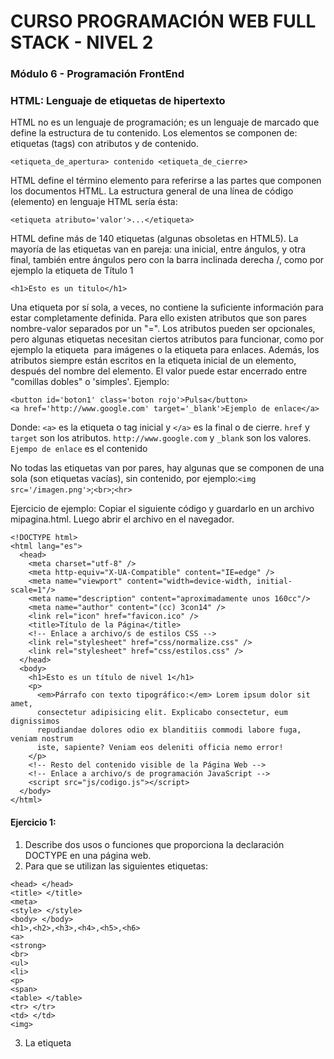 # CURSO PROGRAMACIÓN WEB FULL STACK - NIVEL 2
### Módulo 6 - Programación FrontEnd

### HTML: Lenguaje de etiquetas de hipertexto
HTML no es un lenguaje de programación; es un lenguaje de marcado que define la estructura de tu contenido. Los elementos se componen de: etiquetas (tags) con atributos y de contenido.
```
<etiqueta_de_apertura> contenido <etiqueta_de_cierre>
```
HTML define el término elemento para referirse a las partes que componen los documentos HTML. La estructura general de una línea de código (elemento) en lenguaje HTML sería ésta:
```
<etiqueta atributo='valor'>...</etiqueta>
```
HTML define más de 140 etiquetas (algunas obsoletas en HTML5). La mayoría de las etiquetas van en pareja: una inicial, entre ángulos, y otra final, también entre ángulos pero con la barra inclinada derecha /, como por ejemplo la etiqueta de Título 1
```
<h1>Esto es un titulo</h1>
```
Una etiqueta por sí sola, a veces, no contiene la suficiente información para estar completamente definida. Para ello existen atributos que son pares nombre-valor separados por
un "=". Los atributos pueden ser opcionales, pero algunas etiquetas necesitan ciertos atributos para funcionar, como por ejemplo la etiqueta <img> para imágenes o la etiqueta <a> para
enlaces.
Además, los atributos siempre están escritos en la etiqueta inicial de un elemento, después del nombre del elemento. El valor puede estar encerrado entre "comillas dobles" o 'simples'.
Ejemplo:
```
<button id='boton1' class='boton rojo'>Pulsa</button>
<a href='http://www.google.com' target='_blank'>Ejemplo de enlace</a>  
```
Donde:
``<a>`` es la etiqueta o tag inicial y ``</a>`` es la final o de cierre.
``href`` y ``target`` son los atributos.
``http://www.google.com`` y ``_blank`` son los valores.
``Ejempo de enlace`` es el contenido
	
No todas las etiquetas van por pares, hay algunas que se componen de una sola (son etiquetas
vacías), sin contenido, por ejemplo:``<img src='/imagen.png'>``;``<br>``;``<hr>``
  
Ejercicio de ejemplo:
Copiar el siguiente código y guardarlo en un archivo mipagina.html. Luego abrir el archivo en el navegador.
```
<!DOCTYPE html>
<html lang="es">
  <head>
    <meta charset="utf-8" />
    <meta http-equiv="X-UA-Compatible" content="IE=edge" />
    <meta name="viewport" content="width=device-width, initial-scale=1"/>
    <meta name="description" content="aproximadamente unos 160cc"/>
    <meta name="author" content="(cc) 3con14" />
    <link rel="icon" href="favicon.ico" />
    <title>Título de la Página</title>
    <!-- Enlace a archivo/s de estilos CSS -->
    <link rel="stylesheet" href="css/normalize.css" />
    <link rel="stylesheet" href="css/estilos.css" />
  </head>
  <body>
    <h1>Esto es un título de nivel 1</h1>
    <p>
      <em>Párrafo con texto tipográfico:</em> Lorem ipsum dolor sit amet,
      consectetur adipisicing elit. Explicabo consectetur, eum dignissimos
      repudiandae dolores odio ex blanditiis commodi labore fuga, veniam nostrum
      iste, sapiente? Veniam eos deleniti officia nemo error!
    </p>
    <!-- Resto del contenido visible de la Página Web -->
    <!-- Enlace a archivo/s de programación JavaScript -->
    <script src="js/codigo.js"></script>
  </body>
</html>
```
#### Ejercicio 1:
1. Describe dos usos o funciones que proporciona la declaración DOCTYPE en una página web.
2. Para que se utilizan las siguientes etiquetas:
```
<head> </head>
<title> </title>
<meta>
<style> </style>
<body> </body>
<h1>,<h2>,<h3>,<h4>,<h5>,<h6>
<a>
<strong>
<br>
<ul>
<li>
<p>
<span>
<table> </table>
<tr> </tr>
<td> </td>
<img>
```
3. La etiqueta <script> puede ir dentro de las etiquetas de de <body> o <head>, hay alguna
diferencia donde pueda ir?
#### Ejercicio 2
A partir del texto que se proporciona, crear una página web que tenga el mismo aspecto que la
siguiente imagen:
  
Además, a tener en cuenta los siguientes requisitos:
- El título de la página debe ser Tim Berners-Lee.
- El texto "Tim Berners-Lee" como encabezado de nivel 1.
- El texto "Biografía" como encabezado de nivel 2.
- Todas las siglas, como HTTP, W3C o MIT deben aparecer como texto destacado.
- Los nombres de las instituciones o empresas, como Consorcio de la World Wide Web o Universidad de Oxford, deben aparecer como texto enfatizado.
##### Código inicial

  Tim Berners-Lee
Sir Timothy "Tim" John Berners-Lee (Londres, Reino Unido, 8 de junio de 1955) es un científico
de la computación británico, conocido por ser el padre de la Web. Estableció la primera
comunicación entre un cliente y un servidor usando el protocolo HTTP en noviembre de 1989.
En octubre de 1994 fundó el Consorcio de la World Wide Web (W3C) con sede en el MIT, para
supervisar y estandarizar el desarrollo de las tecnologías sobre las que se fundamenta la Web
y que permiten el funcionamiento de Internet.
Biografía
Nació en el sudoeste de Londres en 1955. Sus padres eran matemáticos y formaron parte del
equipo que construyó el Manchester Mark I (una de las primeras computadoras). Durante el
tiempo que estuvo en la universidad, construyó una computadora con una soldadora, circuitos
TTL, un procesador Motorola 68000 y un televisor viejo. Se graduó en física en 1976 en eQueen's College de la Universidad de Oxford. Conoció a su primera esposa en este periodo. En
1978, trabajó en D.G. Nash Limited (también en Poole) escribió un sistema operativo.
Desarrollo de su carrera
Berners-Lee trabajó en el CERN desde junio hasta diciembre de 1980. Durante ese tiempo,
propuso un proyecto basado en el hipertexto para facilitar la forma de compartir y la puesta al
día de la información entre investigadores. En este periodo también construyó un programa
llamado Enquire que no llegó a ver la luz.
Después de dejar el CERN, en 1980, se fue a trabajar a la empresa de John Poole Image
Computer Systems Ltd., pero regresó al CERN otra vez en 1984.
En 1989, el CERN era el nodo de Internet más grande de Europa y Berners-Lee vio la
oportunidad de unir Internet y el hipertexto (HTTP y HTML), de lo que surgiría la World Wide
Web. Desarrolló su primera propuesta de la Web en marzo de 1989, pero no tuvo mucho eco,
por lo que en 1990 y con la ayuda de Robert Cailliau, hicieron una revisión que fue aceptada
por su gerente, Mike Sendall. Usó ideas similares a las que había usado en el sistema Enquire
para crear la World Wide Web, para esto diseñó y construyó el primer navegador (llamado
WorldWideWeb y desarrollado con NextStep) y el primer servidor web al que llamó httpd
(HyperText Transfer Protocol daemon).
Fuente: Wikipedia
